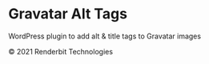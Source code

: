 # Gravatar Alt  Tags

WordPress plugin to add alt &amp; title tags to Gravatar images

&copy; 2021 Renderbit Technologies
